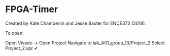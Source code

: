 # FPGA-Timer
Created by Kate Chamberlin and Jesse Baxter for ENCE373 (2018).

To open:

Open Vivado -> Open Project
Navigate to lab_A01_group_13/Project_2
Select Project_2.xpr ✔

